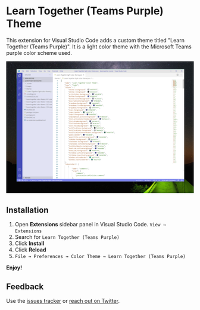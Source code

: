 # Learn Together (Teams Purple) Theme

This extension for Visual Studio Code adds a custom theme titled "Learn Together (Teams Purple)". It is a light color theme with the Microsoft Teams purple color scheme used.

![A screenshot of Visual Studio code with the Learn Together theme enabled](images/theme-learn-together.png)

## Installation

1. Open **Extensions** sidebar panel in Visual Studio Code. `View → Extensions`
2. Search for `Learn Together (Teams Purple)`
3. Click **Install**
4. Click **Reload**
5. `File → Preferences → Color Theme → Learn Together (Teams Purple)`

**Enjoy!**

## Feedback

Use the [issues tracker](https://github.com/daisychaussee/learntogether/issues) or [reach out on Twitter](https://twitter.com/daisychaussee).
